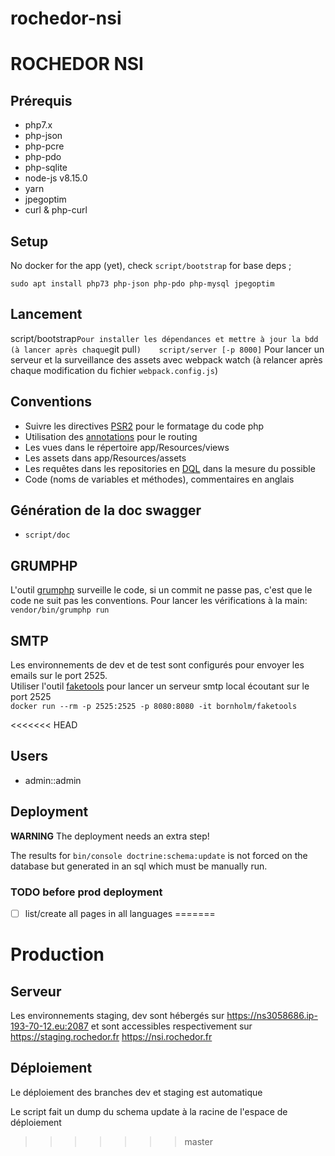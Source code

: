 rochedor-nsi
============


# ROCHEDOR NSI
## Prérequis
- php7.x
- php-json
- php-pcre
- php-pdo 
- php-sqlite
- node-js v8.15.0
- yarn
- jpegoptim
- curl & php-curl

## Setup
No docker for the app (yet), check `script/bootstrap` for base deps ;
```
sudo apt install php73 php-json php-pdo php-mysql jpegoptim
```


## Lancement
script/bootstrap` Pour installer les dépendances et mettre à jour la bdd (à lancer après chaque `git pull`)   
script/server [-p 8000]` Pour lancer un serveur et la surveillance des assets avec webpack watch (à relancer après chaque modification du fichier `webpack.config.js`)    


## Conventions
- Suivre les directives [PSR2](http://www.php-fig.org/psr/psr-2/) pour le formatage du code php
- Utilisation des [annotations](https://symfony.com/doc/current/best_practices/controllers.html#routing-configuration) pour le routing 
- Les vues dans le répertoire app/Resources/views
- Les assets dans app/Resources/assets
- Les requêtes dans les repositories en [DQL](https://symfony.com/doc/current/doctrine.html#querying-for-objects-with-dql) dans la mesure du possible
- Code (noms de variables et méthodes), commentaires en anglais

## Génération de la doc swagger
- `script/doc`

## GRUMPHP
L'outil [grumphp](https://github.com/phpro/grumphp) surveille le code, si un commit ne passe pas, c'est que le code ne suit pas les conventions.
Pour lancer les vérifications à la main:  
`vendor/bin/grumphp run`

## SMTP
Les environnements de dev et de test sont configurés pour envoyer les emails sur le port 2525.    
Utiliser l'outil [faketools](https://github.com/Bornholm/faketools) pour lancer un serveur smtp local écoutant sur le port 2525     
`docker run --rm -p 2525:2525 -p 8080:8080 -it bornholm/faketools`

<<<<<<< HEAD
## Users
- admin::admin

## Deployment
**WARNING** The deployment needs an extra step! 

The results for `bin/console doctrine:schema:update` is not forced on the database but generated in an sql which must be manually run.

### TODO before prod deployment
- [ ] list/create all pages in all languages
=======

# Production


## Serveur
Les environnements staging, dev sont hébergés sur https://ns3058686.ip-193-70-12.eu:2087 et sont accessibles respectivement sur https://staging.rochedor.fr https://nsi.rochedor.fr 

## Déploiement
Le déploiement des branches dev et staging est automatique

Le script fait un dump du schema update à la racine de l'espace de déploiement
>>>>>>> master
